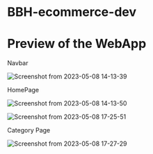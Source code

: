 # BBH-ecommerce-dev

# Preview of the WebApp  

Navbar

![Screenshot from 2023-05-08 14-13-39](https://user-images.githubusercontent.com/56696028/236820285-ce817c9a-5dcc-4ec4-9460-32e686d1194a.png)


HomePage

![Screenshot from 2023-05-08 14-13-50](https://user-images.githubusercontent.com/56696028/236820451-9df542b4-4577-4444-bc7a-a90857cfcdb0.png)

![Screenshot from 2023-05-08 17-25-51](https://user-images.githubusercontent.com/56696028/236820544-e7887e1d-4f23-4a5a-a1dd-5bba38c1a582.png)


Category Page

![Screenshot from 2023-05-08 17-27-29](https://user-images.githubusercontent.com/56696028/236820595-10f17393-e90e-4863-b94e-047e76b0f37f.png)


